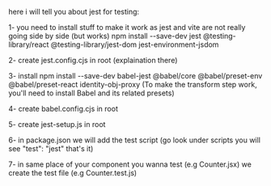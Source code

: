 here i will tell you about jest for testing:

1- you need to install stuff to make it work as jest and vite are not really going side by side (but works)
npm install --save-dev jest @testing-library/react @testing-library/jest-dom jest-environment-jsdom

2- create jest.config.cjs in root (explaination there)

3- install
npm install --save-dev babel-jest @babel/core @babel/preset-env @babel/preset-react identity-obj-proxy
(To make the transform step work, you'll need to install Babel and its related presets)

4- create babel.config.cjs in root

5- create jest-setup.js in root

6- in package.json we will add the test script (go look under scripts you will see "test": "jest" that's it)

7- in same place of your component you wanna test (e.g Counter.jsx) we create the test file (e.g Counter.test.js)
